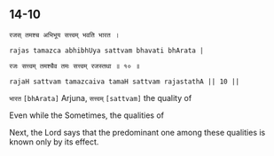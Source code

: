 ## 14-10


```shloka-sa
रजस् तमश्च अभिभूय सत्त्वम् भवति भारत ।
```
```shloka-sa-hk
rajas tamazca abhibhUya sattvam bhavati bhArata |
```
```shloka-sa
रजः सत्त्वम् तमश्चैव तमः सत्त्वम् रजस्तथा ॥ १० ॥
```
```shloka-sa-hk
rajaH sattvam tamazcaiva tamaH sattvam rajastathA || 10 ||
```

`भारत` `[bhArata]` Arjuna, `सत्त्वम्` `[sattvam]` the quality of

Even while the 
Sometimes, the qualities of 



Next, the Lord says that the predominant one among these qualities is known only by its effect.


